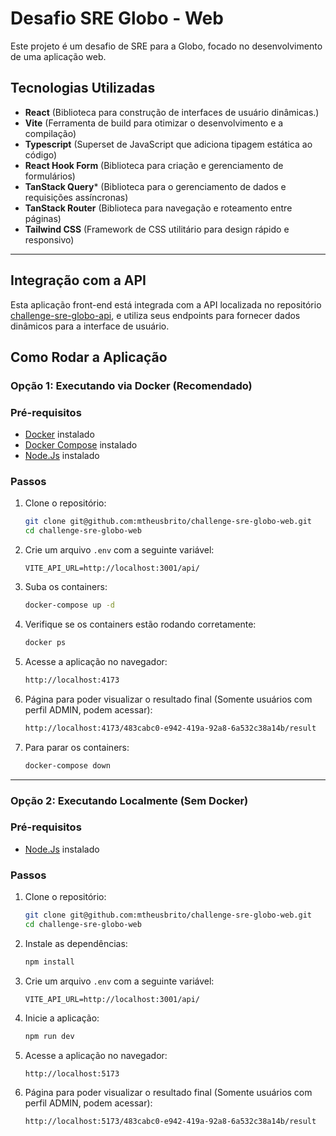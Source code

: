 # Desafio SRE Globo - Web 

Este projeto é um desafio de SRE para a Globo, focado no desenvolvimento de uma aplicação web.

## Tecnologias Utilizadas
- **React** (Biblioteca para construção de interfaces de usuário dinâmicas.)
- **Vite** (Ferramenta de build para otimizar o desenvolvimento e a compilação)
- **Typescript** (Superset de JavaScript que adiciona tipagem estática ao código)
- **React Hook Form** (Biblioteca para criação e gerenciamento de formulários)
- **TanStack Query*** (Biblioteca para o gerenciamento de dados e requisições assíncronas)
- **TanStack Router** (Biblioteca para navegação e roteamento entre páginas)
- **Tailwind CSS** (Framework de CSS utilitário para design rápido e responsivo)
---

## Integração com a API
Esta aplicação front-end está integrada com a API localizada no repositório [challenge-sre-globo-api](https://github.com/mtheusbrito/challenge-sre-globo-api.git), e utiliza seus endpoints para fornecer dados dinâmicos para a interface de usuário.

## Como Rodar a Aplicação

### Opção 1: Executando via Docker (Recomendado)

### **Pré-requisitos**

- [Docker](https://www.docker.com/) instalado
- [Docker Compose](https://docs.docker.com/compose/install/) instalado
- [Node.Js](https://nodejs.org/en) instalado

### **Passos**
1. Clone o repositório:
   ```sh
   git clone git@github.com:mtheusbrito/challenge-sre-globo-web.git
   cd challenge-sre-globo-web
   ```

2. Crie um arquivo `.env` com a seguinte variável:
   ```env
   VITE_API_URL=http://localhost:3001/api/
   ```

3. Suba os containers:
   ```sh
   docker-compose up -d
   ```

4. Verifique se os containers estão rodando corretamente:
   ```sh
   docker ps
   ```

5. Acesse a aplicação no navegador:
   ```sh
   http://localhost:4173
   ```

6. Página para poder visualizar o resultado final (Somente usuários com perfil ADMIN, podem acessar):
   ```sh
   http://localhost:4173/483cabc0-e942-419a-92a8-6a532c38a14b/result
   ```

7. Para parar os containers:
   ```sh
   docker-compose down
   ```
---

### Opção 2: Executando Localmente (Sem Docker)

### **Pré-requisitos**
- [Node.Js](https://nodejs.org/en) instalado

### **Passos**
1. Clone o repositório:
   ```sh
   git clone git@github.com:mtheusbrito/challenge-sre-globo-web.git
   cd challenge-sre-globo-web
   ```

2. Instale as dependências:
   ```sh
   npm install
   ```

2. Crie um arquivo `.env` com a seguinte variável:
   ```env
   VITE_API_URL=http://localhost:3001/api/
   ```

5. Inicie a aplicação:
   ```sh
   npm run dev
   ```

6. Acesse a aplicação no navegador:
   ```sh
   http://localhost:5173
   ```

6. Página para poder visualizar o resultado final (Somente usuários com perfil ADMIN, podem acessar):
   ```sh
   http://localhost:5173/483cabc0-e942-419a-92a8-6a532c38a14b/result
   ```